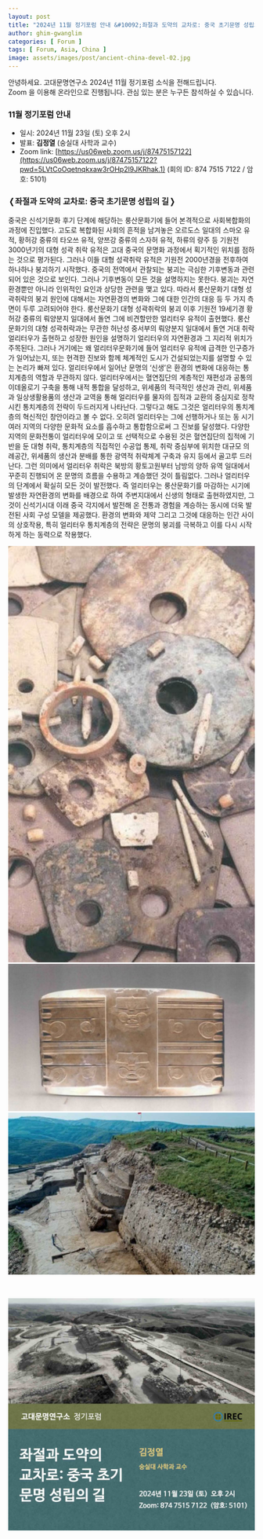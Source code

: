 ```yaml
---
layout: post
title: "2024년 11월 정기포럼 안내 &#10092;좌절과 도약의 교차로: 중국 초기문명 성립의 길&#10093;"
author: ghim-gwanglim
categories: [ Forum ]
tags: [ Forum, Asia, China ]
image: assets/images/post/ancient-china-devel-02.jpg
---
```


안녕하세요. 고대문명연구소 2024년 11월 정기포럼 소식을 전해드립니다.<br> 
Zoom 을 이용해 온라인으로 진행됩니다. 관심 있는 분은 누구든 참석하실 수 있습니다.


### 11월 정기포럼 안내

- 일시: 2024년 11월 23일 (토) 오후 2시
- 발표: __김정열__ (숭실대 사학과 교수)
- Zoom link: [https://us06web.zoom.us/j/87475157122](https://us06web.zoom.us/j/87475157122?pwd=5LVtCoOqetnqkxaw3rOHp2l9JKRhak.1)
  (회의 ID: 874 7515 7122 / 암호: 5101)


### &#10092;좌절과 도약의 교차로: 중국 초기문명 성립의 길&#10093;

중국은 신석기문화 후기 단계에 해당하는 룽산문화기에 들어 본격적으로 사회복합화의 과정에 진입했다. 고도로 복합화된 사회의 흔적을 남겨놓은 오르도스 일대의 스마오 유적, 황허강 중류의 타오쓰 유적, 양쯔강 중류의 스자허 유적, 하류의 량주 등 기원전 3000년기의 대형 성곽 취락 유적은 고대 중국의 문명화 과정에서 획기적인 위치를 점하는 것으로 평가된다. 그러나 이들 대형 성곽취락 유적은 기원전 2000년경을 전후하여 하나하나 붕괴하기 시작했다. 중국의 전역에서 관찰되는 붕괴는 극심한 기후변동과 관련되어 있은 것으로 보인다. 그러나 기후변동이 모든 것을 설명하지는 못한다. 붕괴는 자연환경뿐만 아니라 인위적인 요인과 상당한 관련을 맺고 있다. 따라서 룽산문화기 대형 성곽취락의 붕괴 원인에 대해서는 자연환경의 변화와 그에 대한 인간의 대응 등 두 가지 측면이 두루 고려되어야 한다. 룽산문화기 대형 성곽취락의 붕괴 이후 기원전 19세기경 황허강 중류의 뤄양분지 일대에서 돌연 그에 비견할만한 얼리터우 유적이 출현했다. 룽산문화기의 대형 성곽취락과는 무관한 허난성 중서부의 뤄양분지 일대에서 돌연 거대 취락 얼리터우가 출현하고 성장한 원인을 설명하기 얼리터우의 자연환경과 그 지리적 위치가 주목된다. 그러나 거기에는 왜 얼리터우문화기에 들어 얼리터우 유적에 급격한 인구증가가 일어났는지, 또는 현격한 진보와 함께 체계적인 도시가 건설되었는지를 설명할 수 있는 논리가 빠져 있다. 얼리터우에서 일어난 문명의 ‘신생’은 환경의 변화에 대응하는 통치계층의 역할과 무관하지 않다. 얼리터우에서는 혈연집단의 계층적인 재편성과 공통의 이데올로기 구축을 통해 내적 통합을 달성하고, 위세품의 적극적인 생산과 관리, 위세품과 일상생활용품의 생산과 교역을 통해 얼리터우를 물자의 집적과 교환의 중심지로 정착시킨 통치계층의 전략이 두드러지게 나타난다. 그렇다고 해도 그것은 얼리터우의 통치계층의 혁신적인 창안이라고 볼 수 없다. 오히려 얼리터우는 그에 선행하거나 또는 동 시기 여러 지역의 다양한 문화적 요소를 흡수하고 통합함으로써 그 진보를 달성했다. 다양한 지역의 문화전통이 얼리터우에 모이고 또 선택적으로 수용된 것은 혈연집단의 집적에 기반을 둔 대형 취락, 통치계층의 직접적인 수공업 통제, 취락 중심부에 위치한 대규모 의례공간, 위세품의 생산과 분배를 통한 광역적 취락체계 구축과 유지 등에서 골고루 드러난다. 그런 의미에서 얼리터우 취락은 북방의 황토고원부터 남방의 양하 유역 일대에서 꾸준히 진행되어 온 문명의 흐름을 수용하고 계승했던 것이 틀림없다. 그러나 얼리터우의 단계에서 확실히 모든 것이 발전했다. 즉 얼리터우는 룽산문화기를 마감하는 시기에 발생한 자연환경의 변화를 배경으로 하여 주변지대에서 신생의 형태로 출현하였지만, 그것이 신석기시대 이래 중국 각지에서 발전해 온 전통과 경험을 계승하는 동시에 더욱 발전된 사회 구성 모델을 제공했다. 환경의 변화와 제약 그리고 그것에 대응하는 인간 사이의 상호작용, 특히 얼리터우 통치계층의 전략은 문명의 붕괴를 극복하고 이를 다시 시작하게 하는 동력으로 작용했다.


![](/assets/images/post/ancient-china-devel-01.jpg)
![](/assets/images/post/ancient-china-devel-02.jpg)
<br>
![](/assets/images/post/ancient-china-devel-03.jpg)

<br>

![](/assets/images/post/irec-seminar-poster-2024-11.jpg)
